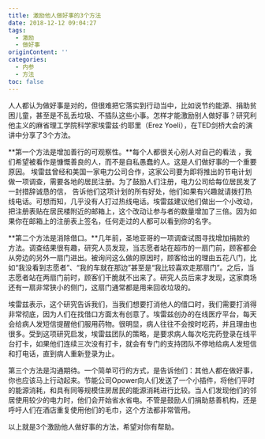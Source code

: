 ```yaml
---
title: 激励他人做好事的3个方法
date: 2018-12-12 09:04:27
tags:
  - 激励
  - 做好事
originContent: ''
categories:
  - 内参
  - 方法
toc: false
---
```

人人都认为做好事是对的，但很难把它落实到行动当中，比如说节约能源、捐助贫困儿童，甚至是不乱丢垃圾、不插队这些小事。怎样才能激励别人做好事？研究利他主义的麻省理工学院科学家埃雷兹·约耶里（Erez Yoeli），在TED剑桥大会的演讲中分享了3个方法。<escape><!-- more --></escape>

**第一个方法是增加善行的可观察性。**每个人都很关心别人对自己的看法 ，我们希望被看作是慷慨善良的人，而不是自私愚蠢的人。这是人们做好事的一个重要原因。 埃雷兹曾经和美国一家电力公司合作，这家公司要为即将推出的节电计划做一项调查，需要各地的居民注册。为了鼓励人们注册，电力公司给每位居民发了一封措辞诚恳的信， 告诉他们这项计划的所有好处，他们如果有兴趣就请拨打热线电话。可想而知，几乎没有人打过热线电话。埃雷兹建议他们做出一个小改动，把注册表贴在居民楼附近的邮箱上，这个改动让参与者的数量增加了三倍。因为如果你在邮箱上的注册表上签名，任何走过的人都可以看到你的名字。

**第二个方法是消除借口。**几年前，圣地亚哥的一项调查试图寻找增加捐款的方法。调查结果很有趣，研究人员发现，当志愿者站在超市的一扇门前，顾客都会从旁边的另外一扇门进出。被询问这么做的原因时，顾客给出的理由五花八门，比如“我没看到志愿者”、“我的车就在那边”甚至是“我比较喜欢走那扇门”。之后，当志愿者站在两扇门前时，顾客们干脆就不出来了。研究人员后来才发现，这家商场还有一扇非常狭小的侧门，这扇门通常都是用来回收垃圾的。

埃雷兹表示，这个研究告诉我们，当我们想要打消他人的借口时，我们需要打消得非常彻底，因为人们在找借口方面太有创意了。埃雷兹创办的在线医疗平台，每天会给病人发短信提醒他们服用药物。很明显，病人往往不会按时吃药，并且理由也很多。受到这项研究启发，埃雷兹团队的策略，是要求病人每次吃完药登录在线平台打卡，如果他们连续三次没有打卡，就会有专门的支持团队不停地给病人发短信和打电话，直到病人重新登录为止。

第三个方法是沟通期待。一个简单可行的方式，是告诉他们：其他人都在做好事，你也应该马上行动起来。节能公司Opower向人们发送了一个小插件，将他们平时的能源消耗，和具有同等规模住房居民的能源消耗进行比较。当人们发现他们的邻居使用较少的电力时，他们会开始省水省电。不管是鼓励人们捐助慈善机构，还是呼吁人们在酒店重复使用他们的毛巾，这个方法都非常管用。

以上就是3个激励他人做好事的方法，希望对你有帮助。
